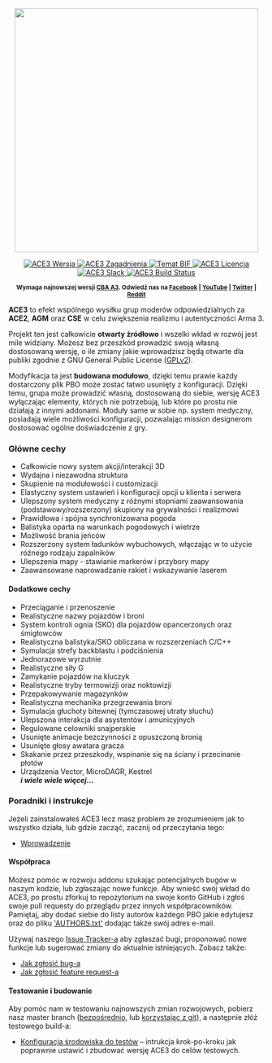 <p align="center">
    <img src="https://github.com/acemod/ACE3/blob/master/extras/assets/logo/black/ACE3-Logo.jpg" width="480">
</p>
<p align="center">
    <a href="https://github.com/acemod/ACE3/releases">
        <img src="https://img.shields.io/badge/Wersja-3.13.4-blue.svg?style=flat-square" alt="ACE3 Wersja">
    </a>
    <a href="https://github.com/acemod/ACE3/issues">
        <img src="https://img.shields.io/github/issues-raw/acemod/ACE3.svg?label=Zagadnienia&style=flat-square" alt="ACE3 Zagadnienia">
    </a>
    <a href="https://forums.bistudio.com/topic/181341-ace3-a-collaborative-merger-between-agm-cse-and-ace/?p=2859670">
        <img src="https://img.shields.io/badge/Temat-BIF-lightgrey.svg?style=flat-square" alt="Temat BIF">
    </a>
    <a href="https://github.com/acemod/ACE3/blob/master/LICENSE">
        <img src="https://img.shields.io/badge/Licencja-GPLv2-red.svg?style=flat-square" alt="ACE3 Licencja">
    </a>
    <a href="https://slackin.ace3mod.com/">
        <img src="https://slackin.ace3mod.com/badge.svg?label=Slack&style=flat-square" alt="ACE3 Slack">
    </a>
    <a href="https://circleci.com/gh/acemod/ACE3">
        <img src="https://circleci.com/gh/acemod/ACE3.svg?style=svg" alt="ACE3 Build Status">
    </a>
</p>
<p align="center"><sup><strong>Wymaga najnowszej wersji <a href="https://github.com/CBATeam/CBA_A3/releases">CBA A3</a>. Odwiedź nas na <a href="https://www.facebook.com/ACE3Mod">Facebook</a> | <a href="https://www.youtube.com/c/ACE3Mod">YouTube</a> | <a href="https://twitter.com/ACE3Mod">Twitter</a> | <a href="http://www.reddit.com/r/arma/search?q=ACE&restrict_sr=on&sort=new&t=all">Reddit</a></strong></sup></p>

**ACE3** to efekt wspólnego wysiłku grup moderów odpowiedzialnych za **ACE2**, **AGM** oraz **CSE** w celu zwiększenia realizmu i autentyczności Arma 3.

Projekt ten jest całkowicie **otwarty źródłowo** i wszelki wkład w rozwój jest mile widziany. Możesz bez przeszkód prowadzić swoją własną dostosowaną wersję, o ile zmiany jakie wprowadzisz będą otwarte dla publiki zgodnie z GNU General Public License ([GPLv2](https://github.com/acemod/ACE3/blob/master/LICENSE)).

Modyfikacja ta jest **budowana modułowo**, dzięki temu prawie każdy dostarczony plik PBO może zostać łatwo usunięty z konfiguracji. Dzięki temu, grupa może prowadzić własną, dostosowaną do siebie, wersję ACE3 wyłączając elementy, których nie potrzebują, lub które po prostu nie działają z innymi addonami. Moduły same w sobie np. system medyczny, posiadają wiele możliwości konfiguracji, pozwalając mission designerom dostosować ogólne doświadczenie z gry.

### Główne cechy
- Całkowicie nowy system akcji/interakcji 3D
- Wydajna i niezawodna struktura
- Skupienie na modułowości i customizacji
- Elastyczny system ustawień i konfiguracji opcji u klienta i serwera
- Ulepszony system medyczny z różnymi stopniami zaawansowania (podstawowy/rozszerzony) skupiony na grywalności i realizmowi
- Prawidłowa i spójna synchronizowana pogoda
- Balistyka oparta na warunkach pogodowych i wietrze
- Możliwość brania jeńców
- Rozszerzony system ładunków wybuchowych, włączając w to użycie różnego rodzaju zapalników
- Ulepszenia mapy - stawianie markerów i przybory mapy
- Zaawansowane naprowadzanie rakiet i wskazywanie laserem

#### Dodatkowe cechy
- Przeciąganie i przenoszenie
- Realistyczne nazwy pojazdów i broni
- System kontroli ognia (SKO) dla pojazdów opancerzonych oraz śmigłowców
- Realistyczna balistyka/SKO obliczana w rozszerzeniach C/C++
- Symulacja strefy backblastu i podciśnienia
- Jednorazowe wyrzutnie
- Realistyczne siły G
- Zamykanie pojazdów na kluczyk
- Realistyczne tryby termowizji oraz noktowizji
- Przepakowywanie magazynków
- Realistyczna mechanika przegrzewania broni
- Symulacja głuchoty bitewnej (tymczasowej utraty słuchu)
- Ulepszona interakcja dla asystentów i amunicyjnych
- Regulowane celowniki snajperskie
- Usunięte animacje bezczynności z opuszczoną bronią
- Usunięte głosy awatara gracza
- Skakanie przez przeszkody, wspinanie się na ściany i przecinanie płotów
- Urządzenia Vector, MicroDAGR, Kestrel<br>
***i wiele wiele więcej...***

### Poradniki i instrukcje
Jeżeli zainstalowałeś ACE3 lecz masz problem ze zrozumieniem jak to wszystko działa, lub gdzie zacząć, zacznij od przeczytania tego:
- [Wprowadzenie](https://ace3mod.com/wiki/user/getting-started.html)

#### Współpraca
Możesz pomóc w rozwoju addonu szukając potencjalnych bugów w naszym kodzie, lub zgłaszając nowe funkcje. Aby wnieść swój wkład do ACE3, po prostu zforkuj to repozytorium na swoje konto GitHub i zgłoś swoje pull requesty do przeglądu przez innych współpracowników. Pamiętaj, aby dodać siebie do listy autorów każdego PBO jakie edytujesz oraz do pliku ['AUTHORS.txt'](https://github.com/acemod/ACE3/blob/master/AUTHORS.txt) dodając także swój adres e-mail.

Używaj naszego [Issue Tracker-a](https://github.com/acemod/ACE3/issues) aby zgłaszać bugi, proponować nowe funkcje lub sugerować zmiany do aktualnie istniejących. Zobacz także:
- [Jak zgłosić bug-a](https://ace3mod.com/wiki/user/how-to-report-an-issue.html)
- [Jak zgłosić feature request-a](https://ace3mod.com/wiki/user/how-to-make-a-feature-request.html)

#### Testowanie i budowanie
Aby pomóc nam w testowaniu najnowszych zmian rozwojowych, pobierz nasz master branch ([bezpośrednio](https://github.com/acemod/ACE3/archive/master.zip), lub [korzystając z git](https://help.github.com/articles/fetching-a-remote/)), a następnie złóż testowego build-a:
- [Konfiguracja środowiska do testów](https://ace3mod.com/wiki/development/setting-up-the-development-environment.html) – intrukcja krok-po-kroku jak poprawnie ustawić i zbudować wersję ACE3 do celów testowych.
